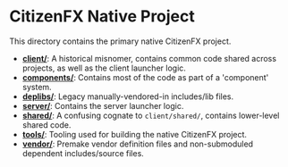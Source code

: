# CitizenFX Native Project

This directory contains the primary native CitizenFX project.

* [**client/**](./client): A historical misnomer, contains common code shared across projects, as well as the client launcher logic.
* [**components/**](./components): Contains most of the code as part of a 'component' system.
* [**deplibs/**](./deplibs): Legacy manually-vendored-in includes/lib files.
* [**server/**](./server): Contains the server launcher logic.
* [**shared/**](./shared): A confusing cognate to `client/shared/`, contains lower-level shared code.
* [**tools/**](./tools): Tooling used for building the native CitizenFX project.
* [**vendor/**](./vendor): Premake vendor definition files and non-submoduled dependent includes/source files.
